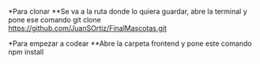 *Para clonar
**Se va a la ruta donde lo quiera guardar, abre la terminal y pone ese comando
git clone https://github.com/JuanSOrtiz/FinalMascotas.git

*Para empezar a codear
**Abre la carpeta frontend y pone este comando
npm install

